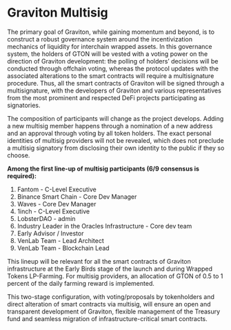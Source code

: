 # Graviton Multisig

The primary goal of Graviton, while gaining momentum and beyond, is to construct a robust governance system around the incentivization mechanics of liquidity for interchain wrapped assets. In this governance system, the holders of GTON will be vested with a voting power on the direction of Graviton development: the polling of holders’ decisions will be conducted through offchain voting, whereas the protocol updates with the associated alterations to the smart contracts will require a multisignature procedure. Thus, all the smart contracts of Graviton will be signed through a multisignature, with the developers of Graviton and various representatives from the most prominent and respected DeFi projects participating as signatories.

The composition of participants will change as the project develops. Adding a new multisig member happens through a nomination of a new address and an approval through voting by all token holders. The exact personal identities of multisig providers will not be revealed, which does not preclude a multisig signatory from disclosing their own identity to the public if they so choose.

**Among the first line-up of multisig participants \(6/9 consensus is required\):**

1. Fantom - C-Level Executive
2. Binance Smart Chain - Core Dev Manager
3. Waves - Core Dev Manager
4. 1inch - C-Level Executive
5. LobsterDAO - admin
6. Industry Leader in the Oracles Infrastructure - Core dev team
7. Early Advisor / Investor
8. VenLab Team - Lead Architect
9. VenLab Team - Blockchain Lead

This lineup will be relevant for all the smart contracts of Graviton infrastructure at the Early Birds stage of the launch and during Wrapped Tokens LP-Farming. For multisig providers, an allocation of GTON of 0.5 to 1 percent of the daily farming reward is implemented.

This two-stage configuration, with voting/proposals by tokenholders and direct alteration of smart contracts via multisig, will ensure an open and transparent development of Graviton, flexible management of the Treasury fund and seamless migration of infrastructure-critical smart contracts.

